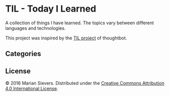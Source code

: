# TIL - Today I Learned
A collection of things I have learned. The topics vary between different languages and technologies.

This project was inspired by the [TIL project](https://github.com/thoughtbot/til) of thoughtbot.

## Categories

## License

© 2016 Marian Sievers.
Distributed under the [Creative Commons Attribution 4.0 International License][license].

[license]: http://creativecommons.org/licenses/by/4.0/
